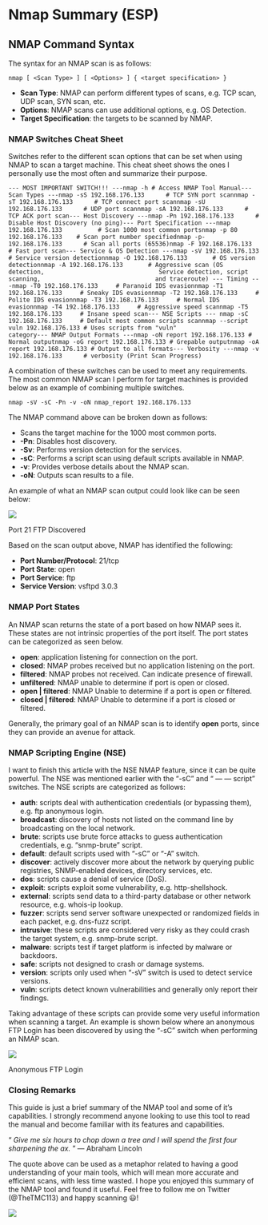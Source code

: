 # Nmap Summary (ESP)

## NMAP Command Syntax

The syntax for an NMAP scan is as follows:

```
nmap [ <Scan Type> ] [ <Options> ] { <target specification> }
```

* **Scan Type**: NMAP can perform different types of scans, e.g. TCP scan, UDP scan, SYN scan, etc.
* **Options**: NMAP scans can use additional options, e.g. OS Detection.
* **Target Specification**: the targets to be scanned by NMAP.

### NMAP Switches Cheat Sheet

Switches refer to the different scan options that can be set when using NMAP to scan a target machine. This cheat sheet shows the ones I personally use the most often and summarize their purpose.

```
--- MOST IMPORTANT SWITCH!!! ---nmap -h # Access NMAP Tool Manual--- Scan Types ---nmap -sS 192.168.176.133      # TCP SYN port scannmap -sT 192.168.176.133      # TCP connect port scannmap -sU 192.168.176.133      # UDP port scannmap -sA 192.168.176.133      # TCP ACK port scan--- Host Discovery ---nmap -Pn 192.168.176.133      # Disable Host Discovery (no ping)--- Port Specification ---nmap 192.168.176.133          # Scan 1000 most common portsnmap -p 80 192.168.176.133    # Scan port number specifiednmap -p- 192.168.176.133      # Scan all ports (65536)nmap -F 192.168.176.133       # Fast port scan--- Service & OS Detection ---nmap -sV 192.168.176.133      # Service version detectionnmap -O 192.168.176.133       # OS version detectionnmap -A 192.168.176.133       # Aggressive scan (OS detection,                                Service detection, script scanning,                                and traceroute) --- Timing ---nmap -T0 192.168.176.133     # Paranoid IDS evasionnmap -T1 192.168.176.133     # Sneaky IDS evasionnmap -T2 192.168.176.133     # Polite IDS evasionnmap -T3 192.168.176.133     # Normal IDS evasionnmap -T4 192.168.176.133     # Aggressive speed scannmap -T5 192.168.176.133     # Insane speed scan--- NSE Scripts --- nmap -sC 192.168.176.133     # Default most common scripts scannmap --script vuln 192.168.176.133 # Uses scripts from "vuln"                                     category--- NMAP Output Formats ---nmap -oN report 192.168.176.133 # Normal outputnmap -oG report 192.168.176.133 # Grepable outputnmap -oA report 192.168.176.133 # Output to all formats--- Verbosity ---nmap -v 192.168.176.133      # verbosity (Print Scan Progress)
```

A combination of these switches can be used to meet any requirements. The most common NMAP scan I perform for target machines is provided below as an example of combining multiple switches.

```
nmap -sV -sC -Pn -v -oN nmap_report 192.168.176.133
```

The NMAP command above can be broken down as follows:

* Scans the target machine for the 1000 most common ports.
* **-Pn**: Disables host discovery.
* **-Sv**: Performs version detection for the services.
* **-sC**: Performs a script scan using default scripts available in NMAP.
* **-v**: Provides verbose details about the NMAP scan.
* **-oN**: Outputs scan results to a file.

An example of what an NMAP scan output could look like can be seen below:

![](https://miro.medium.com/max/878/1\*zLM90hocyF0LZuP3awLM9Q.png)

Port 21 FTP Discovered

Based on the scan output above, NMAP has identified the following:

* **Port Number/Protocol**: 21/tcp
* **Port State**: open
* **Port Service**: ftp
* **Service Version**: vsftpd 3.0.3

### NMAP Port States

An NMAP scan returns the state of a port based on how NMAP sees it. These states are not intrinsic properties of the port itself. The port states can be categorized as seen below.

* **open**: application listening for connection on the port.
* **closed**: NMAP probes received but no application listening on the port.
* **filtered**: NMAP probes not received. Can indicate presence of firewall.
* **unfiltered**: NMAP unable to determine if port is open or closed.
* **open | filtered**: NMAP Unable to determine if a port is open or filtered.
* **closed | filtered**: NMAP Unable to determine if a port is closed or filtered.

Generally, the primary goal of an NMAP scan is to identify **open** ports, since they can provide an avenue for attack.

### NMAP Scripting Engine (NSE)

I want to finish this article with the NSE NMAP feature, since it can be quite powerful. The NSE was mentioned earlier with the “-sC” and “ — — script” switches. The NSE scripts are categorized as follows:

* **auth**: scripts deal with authentication credentials (or bypassing them), e.g. ftp anonymous login.
* **broadcast**: discovery of hosts not listed on the command line by broadcasting on the local network.
* **brute**: scripts use brute force attacks to guess authentication credentials, e.g. “snmp-brute” script.
* **default**: default scripts used with “-sC” or “-A” switch.
* **discover**: actively discover more about the network by querying public registries, SNMP-enabled devices, directory services, etc.
* **dos**: scripts cause a denial of service (DoS).
* **exploit**: scripts exploit some vulnerability, e.g. http-shellshock.
* **external**: scripts send data to a third-party database or other network resource, e.g. whois-ip lookup.
* **fuzzer**: scripts send server software unexpected or randomized fields in each packet, e.g. dns-fuzz script.
* **intrusive**: these scripts are considered very risky as they could crash the target system, e.g. snmp-brute script.
* **malware**: scripts test if target platform is infected by malware or backdoors.
* **safe**: scripts not designed to crash or damage systems.
* **version**: scripts only used when “-sV” switch is used to detect service versions.
* **vuln**: scripts detect known vulnerabilities and generally only report their findings.

Taking advantage of these scripts can provide some very useful information when scanning a target. An example is shown below where an anonymous FTP Login has been discovered by using the “-sC” switch when performing an NMAP scan.

![](https://miro.medium.com/max/1198/1\*8bJ-UNPrt\_foLgL3P3L85A.png)

Anonymous FTP Login

### Closing Remarks

This guide is just a brief summary of the NMAP tool and some of it’s capabilities. I strongly recommend anyone looking to use this tool to read the manual and become familiar with its features and capabilities.

“ _Give me six hours to chop down a tree and I will spend the first four sharpening the ax._ ” — Abraham Lincoln

The quote above can be used as a metaphor related to having a good understanding of your main tools, which will mean more accurate and efficient scans, with less time wasted. I hope you enjoyed this summary of the NMAP tool and found it useful. Feel free to follow me on Twitter (@TheTMC113) and happy scanning 😃!

![](https://miro.medium.com/max/1400/1\*7KvHCFjHO80Bh046TEhP\_w.jpeg)
